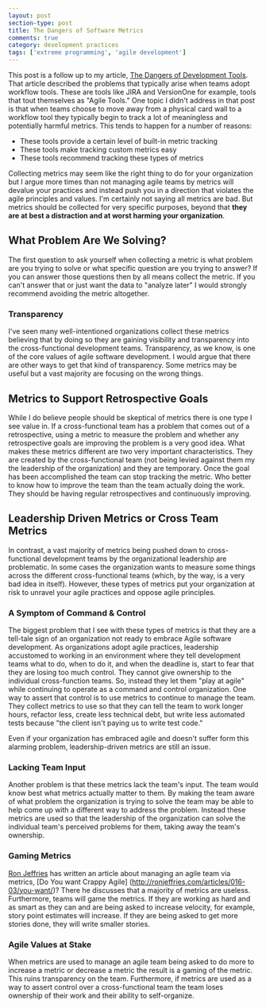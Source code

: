 ```yaml
---
layout: post
section-type: post
title: The Dangers of Software Metrics
comments: true
category: development practices
tags: ['extreme programming', 'agile development']
---
```


This post is a follow up to my article, [The Dangers of Development Tools](/2015/02/21/the-dangers-of-development-tools.html). That article described the problems that typically arise when teams adopt workflow tools. These are tools like JIRA and VersionOne for example, tools that tout themselves as "Agile Tools." One topic I didn't address in that post is that when teams choose to move away from a physical card wall to a workflow tool they typically begin to track a lot of meaningless and potentially harmful metrics. This tends to happen for a number of reasons:

* These tools provide a certain level of built-in metric tracking
* These tools make tracking custom metrics easy
* These tools recommend tracking these types of metrics

Collecting metrics may seem like the right thing to do for your organization but I argue more times than not managing agile teams by metrics will devalue your practices and instead push you in a direction that violates the agile principles and values. I'm certainly not saying all metrics are bad. But metrics should be collected for very specific purposes, beyond that **they are at best a distraction and at worst harming your organization**.

## What Problem Are We Solving?
The first question to ask yourself when collecting a metric is what problem are you trying to solve or what specific question are you trying to answer? If you can answer those questions then by all means collect the metric. If you can't answer that or just want the data to "analyze later" I would strongly recommend avoiding the metric altogether. 

### Transparency

I've seen many well-intentioned organizations collect these metrics believing that by doing so they are gaining visibility and transparency into the cross-functional development teams. Transparency, as we know, is one of the core values of agile software development. I would argue that there are other ways to get that kind of transparency. Some metrics may be useful but a vast majority are focusing on the wrong things. 

## Metrics to Support Retrospective Goals

While I do believe people should be skeptical of metrics there is one type I see value in. If a cross-functional team has a problem that comes out of a retrospective, using a metric to measure the problem and whether any retrospective goals are improving the problem is a very good idea. What makes these metrics different are two very important characteristics. They are created by the cross-functional team (not being levied against them my the leadership of the organization) and they are temporary. Once the goal has been accomplished the team can stop tracking the metric. Who better to know how to improve the team than the team actually doing the work. They should be having regular retrospectives and continuously improving.

## Leadership Driven Metrics or Cross Team Metrics

In contrast, a vast majority of metrics being pushed down to cross-functional development teams by the organizational leadership are problematic. In some cases the organization wants to measure some things across the different cross-functional teams (which, by the way, is a very bad idea in itself). However, these types of metrics put your organization at risk to unravel your agile practices and oppose agile principles. 

### A Symptom of Command & Control 

The biggest problem that I see with these types of metrics is that they are a tell-tale sign of an organization not ready to embrace Agile software development. As organizations adopt agile practices, leadership accustomed to working in an environment where they tell development teams what to do, when to do it, and when the deadline is, start to fear that they are losing too much control. They cannot give ownership to the individual cross-function teams. So, instead they let them "play at agile" while continuing to operate as a command and control organization. One way to assert that control is to use metrics to continue to manage the team. They collect metrics to use so that they can tell the team to work longer hours, refactor less, create less technical debt, but write less automated tests because "the client isn't paying us to write test code." 

Even if your organization has embraced agile and doesn't suffer form this alarming problem, leadership-driven metrics are still an issue. 

### Lacking Team Input
Another problem is that these metrics lack the team's input. The team would know best what metrics actually matter to them. By making the team aware of what problem the organization is trying to solve the team may be able to help come up with a different way to address the problem. Instead these metrics are used so that the leadership of the organization can solve the individual team's perceived problems for them, taking away the team's ownership.

### Gaming Metrics
[Ron Jeffries](http://ronjeffries.com/) has written an article about managing an agile team via metrics, [Do You want Crappy Agile] (http://ronjeffries.com/articles/016-03/you-want/)?  There he discusses that a majority of metrics are useless. Furthermore, teams will game the metrics. If they are working as hard and as smart as they can and are being asked to increase velocity, for example, story point estimates will increase. If they are being asked to get more stories done, they will write smaller stories. 

### Agile Values at Stake
When metrics are used to manage an agile team being asked to do more to increase a metric or decrease a metric the result is a gaming of the metric. This ruins transparency on the team. Furthermore, if metrics are used as a way to assert control over a cross-functional team the team loses ownership of their work and their ability to self-organize.
